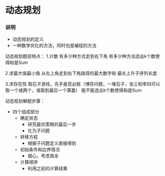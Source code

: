 # 动态规划
### 说明

- 动态规划的定义
- 一种数学优化的方法，同时也是编程的方法

动态规划题目特点：
1.计数
有多少种方式走到右下角
有多少种方法选出k个数使得和是Sum

2.求最大值最小值
从左上角走到右下角路径的最大数字和
最长上升子序列长度

3.求存在性
取石子游戏，先手是否必胜（博弈问题，一堆石子，张三和李四可以取一个或两个，谁取到最后一个算赢）
能不能选出k个数使得和是Sum

动态规划解题步骤：
- 四个组成部分
  - 确定状态
    - 研究最优策略的最后一步
    - 化为子问题
  - 转移方程
    - 根据子问题定义直接得到
  - 初始条件和边界情况
    - 细心，考虑周全
  - 计算顺序
    - 利用之前的计算结果

  